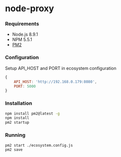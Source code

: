 # node-proxy

### Requirements
* Node.js 8.9.1
* NPM 5.5.1
* [PM2](http://pm2.keymetrics.io/docs/usage/quick-start)


### Configuration
Setup API_HOST and PORT in ecosystem configuration
```javascript
{
    API_HOST: 'http://192.168.0.179:8080',
    PORT: 5000
}
```

### Installation
```sh
npm install pm2@latest -g
npm install
pm2 startup
```

### Running
```sh
pm2 start ./ecosystem.config.js
pm2 save
```
